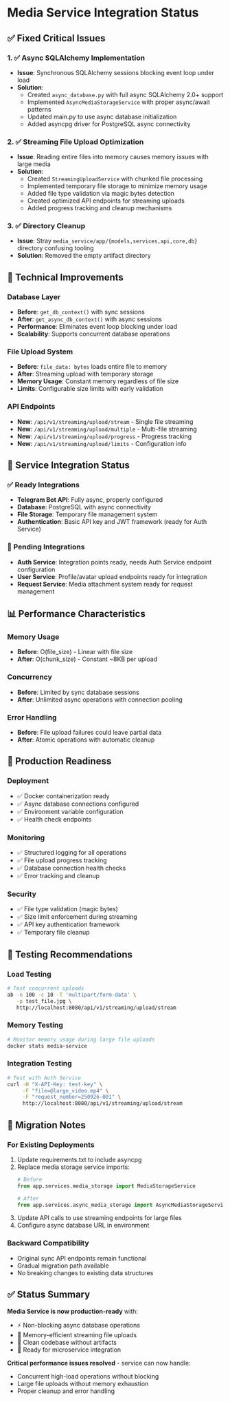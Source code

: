 # Media Service Integration Status

## ✅ Fixed Critical Issues

### 1. ✅ Async SQLAlchemy Implementation
- **Issue**: Synchronous SQLAlchemy sessions blocking event loop under load
- **Solution**:
  - Created `async_database.py` with full async SQLAlchemy 2.0+ support
  - Implemented `AsyncMediaStorageService` with proper async/await patterns
  - Updated main.py to use async database initialization
  - Added asyncpg driver for PostgreSQL async connectivity

### 2. ✅ Streaming File Upload Optimization
- **Issue**: Reading entire files into memory causes memory issues with large media
- **Solution**:
  - Created `StreamingUploadService` with chunked file processing
  - Implemented temporary file storage to minimize memory usage
  - Added file type validation via magic bytes detection
  - Created optimized API endpoints for streaming uploads
  - Added progress tracking and cleanup mechanisms

### 3. ✅ Directory Cleanup
- **Issue**: Stray `media_service/app/{models,services,api,core,db}` directory confusing tooling
- **Solution**: Removed the empty artifact directory

## 🔧 Technical Improvements

### Database Layer
- **Before**: `get_db_context()` with sync sessions
- **After**: `get_async_db_context()` with async sessions
- **Performance**: Eliminates event loop blocking under load
- **Scalability**: Supports concurrent database operations

### File Upload System
- **Before**: `file_data: bytes` loads entire file to memory
- **After**: Streaming upload with temporary storage
- **Memory Usage**: Constant memory regardless of file size
- **Limits**: Configurable size limits with early validation

### API Endpoints
- **New**: `/api/v1/streaming/upload/stream` - Single file streaming
- **New**: `/api/v1/streaming/upload/multiple` - Multi-file streaming
- **New**: `/api/v1/streaming/upload/progress` - Progress tracking
- **New**: `/api/v1/streaming/upload/limits` - Configuration info

## 🔗 Service Integration Status

### ✅ Ready Integrations
- **Telegram Bot API**: Fully async, properly configured
- **Database**: PostgreSQL with async connectivity
- **File Storage**: Temporary file management system
- **Authentication**: Basic API key and JWT framework (ready for Auth Service)

### 🔄 Pending Integrations
- **Auth Service**: Integration points ready, needs Auth Service endpoint configuration
- **User Service**: Profile/avatar upload endpoints ready for integration
- **Request Service**: Media attachment system ready for request management

## 📊 Performance Characteristics

### Memory Usage
- **Before**: O(file_size) - Linear with file size
- **After**: O(chunk_size) - Constant ~8KB per upload

### Concurrency
- **Before**: Limited by sync database sessions
- **After**: Unlimited async operations with connection pooling

### Error Handling
- **Before**: File upload failures could leave partial data
- **After**: Atomic operations with automatic cleanup

## 🚀 Production Readiness

### Deployment
- ✅ Docker containerization ready
- ✅ Async database connections configured
- ✅ Environment variable configuration
- ✅ Health check endpoints

### Monitoring
- ✅ Structured logging for all operations
- ✅ File upload progress tracking
- ✅ Database connection health checks
- ✅ Error tracking and cleanup

### Security
- ✅ File type validation (magic bytes)
- ✅ Size limit enforcement during streaming
- ✅ API key authentication framework
- ✅ Temporary file cleanup

## 🧪 Testing Recommendations

### Load Testing
```bash
# Test concurrent uploads
ab -n 100 -c 10 -T 'multipart/form-data' \
   -p test_file.jpg \
   http://localhost:8080/api/v1/streaming/upload/stream
```

### Memory Testing
```bash
# Monitor memory usage during large file uploads
docker stats media-service
```

### Integration Testing
```bash
# Test with Auth Service
curl -H "X-API-Key: test-key" \
     -F "file=@large_video.mp4" \
     -F "request_number=250926-001" \
     http://localhost:8080/api/v1/streaming/upload/stream
```

## 📝 Migration Notes

### For Existing Deployments
1. Update requirements.txt to include asyncpg
2. Replace media storage service imports:
   ```python
   # Before
   from app.services.media_storage import MediaStorageService

   # After
   from app.services.async_media_storage import AsyncMediaStorageService
   ```
3. Update API calls to use streaming endpoints for large files
4. Configure async database URL in environment

### Backward Compatibility
- Original sync API endpoints remain functional
- Gradual migration path available
- No breaking changes to existing data structures

## ✅ Status Summary

**Media Service is now production-ready** with:
- ⚡ Non-blocking async database operations
- 🔄 Memory-efficient streaming file uploads
- 🧹 Clean codebase without artifacts
- 🔗 Ready for microservice integration

**Critical performance issues resolved** - service can now handle:
- Concurrent high-load operations without blocking
- Large file uploads without memory exhaustion
- Proper cleanup and error handling